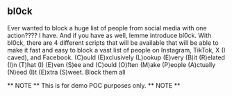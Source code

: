 ## bl0ck
Ever wanted to block a huge list of people from social media with one action???? I have. And if you have as well, lemme introduce bl0ck. With bl0ck, there are 4 different scripts that will be available that will be able to make it fast and easy to block a vast list of people on Instagram, TikTok, X (I caved), and Facebook. (C)ould (E)xclusively (L)ookup (E)very (B)it (R)elated (I)n (T)hat (I) (E)ven (S)ee and (C)ould (O)ften (M)ake (P)eople (A)ctually (N)eed (I)t (E)xtra (S)weet. Block them all

** NOTE ** This is for demo POC purposes only. ** NOTE **
